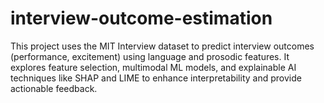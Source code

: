 # interview-outcome-estimation
This project uses the MIT Interview dataset to predict interview outcomes (performance, excitement) using language and prosodic features. It explores feature selection, multimodal ML models, and explainable AI techniques like SHAP and LIME to enhance interpretability and provide actionable feedback.

